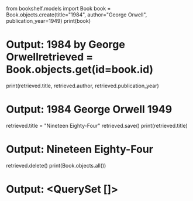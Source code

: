 from bookshelf.models import Book
book = Book.objects.create(title="1984", author="George Orwell", publication_year=1949)
print(book)
# Output: 1984 by George Orwellretrieved = Book.objects.get(id=book.id)
print(retrieved.title, retrieved.author, retrieved.publication_year)
# Output: 1984 George Orwell 1949
retrieved.title = "Nineteen Eighty-Four"
retrieved.save()
print(retrieved.title)
# Output: Nineteen Eighty-Four
retrieved.delete()
print(Book.objects.all())
# Output: <QuerySet []>
